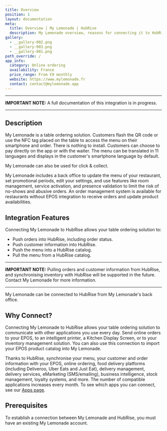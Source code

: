 ```yaml
---
title: Overview
position: 1
layout: documentation
meta:
  title: Overview | My Lemonade | HubRise
  description: My Lemonade overview, reasons for connecting it to HubRise and summary of integrated features. Synchronise data between your EPOS and your apps.
gallery:
  - __gallery-002.png
  - __gallery-003.png
  - __gallery-001.png
path_override: /
app_info:
  category: Online ordering
  availability: France
  price_range: From €9 monthly
  website: https://www.mylemonade.fr
  contact: contact@mylemonade.app
---
```


---

**IMPORTANT NOTE:** A full documentation of this integration is in progress.

---

## Description

My Lemonade is a table ordering solution. Customers flash the QR code or use the NFC tag placed on the table to access the menu on their smartphone and order. There is nothing to install. Customers can choose to pay directly on the app or with the waiter. The menu can be translated in 11 languages and displays in the customer's smartphone language by default. 

My Lemonade can also be used for click & collect.

My Lemonade includes a back office to update the menu of your restaurant, set promotional periods, edit your settings, and use features like room management, service activation, and presence validation to limit the risk of no-shows and abusive orders. An order management system is available for restaurants without EPOS integration to receive orders and update product availabilities.

## Integration Features

Connecting My Lemonade to HubRise allows your table ordering solution to:

- Push orders into HubRise, including order status.
- Push customer information into HubRise.
- Push the menu into a HubRise catalog.
- Pull the menu from a HubRise catalog.

---

**IMPORTANT NOTE:** Pulling orders and customer information from HubRise, and synchronising inventory with HubRise will be supported in the future. Contact My Lemonade for more information.

---

My Lemonade can be connected to HubRise from My Lemonade's back office.

## Why Connect?

Connecting My Lemonade to HubRise allows your table ordering solution to communicate with other applications you use every day. Send online orders to your EPOS, to an intelligent printer, a Kitchen Display Screen, or to your inventory management solution. You can also use this connection to import your EPOS product catalog into My Lemonade.

Thanks to HubRise, synchronise your menu, your customer and order information with your EPOS, online ordering, food delivery platforms (including Deliveroo, Uber Eats and Just Eat), delivery management, delivery services, eMarketing (SMS/emailing), business intelligence, stock management, loyalty systems, and more. The number of compatible applications increases every month. To see which apps you can connect, see our [Apps page](/apps).

## Prerequisites

To establish a connection between My Lemonade and HubRise, you must have an existing My Lemonade account.
